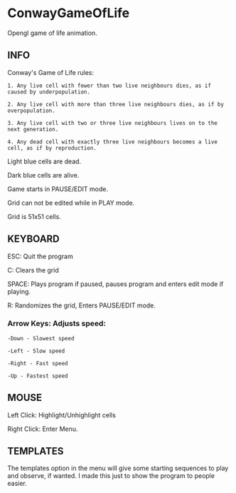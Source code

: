 # ConwayGameOfLife
Opengl game of life animation.

## INFO

Conway's Game of Life rules:

	1. Any live cell with fewer than two live neighbours dies, as if caused by underpopulation.

	2. Any live cell with more than three live neighbours dies, as if by overpopulation.

	3. Any live cell with two or three live neighbours lives on to the next generation.

	4. Any dead cell with exactly three live neighbours becomes a live cell, as if by reproduction.


Light blue cells are dead.

Dark blue cells are alive.

Game starts in PAUSE/EDIT mode.

Grid can not be edited while in PLAY mode.

Grid is 51x51 cells.

## KEYBOARD

ESC: Quit the program

C: Clears the grid

SPACE: Plays program if paused, pauses program and enters edit mode if playing.

R: Randomizes the grid, Enters PAUSE/EDIT mode.

### Arrow Keys: Adjusts speed:

	-Down - Slowest speed

	-Left - Slow speed

	-Right - Fast speed

	-Up - Fastest speed


## MOUSE

Left Click: Highlight/Unhighlight cells

Right Click: Enter Menu.



## TEMPLATES

The templates option in the menu will give some starting sequences to play and observe, if wanted. I made this just to show the program to people easier.

